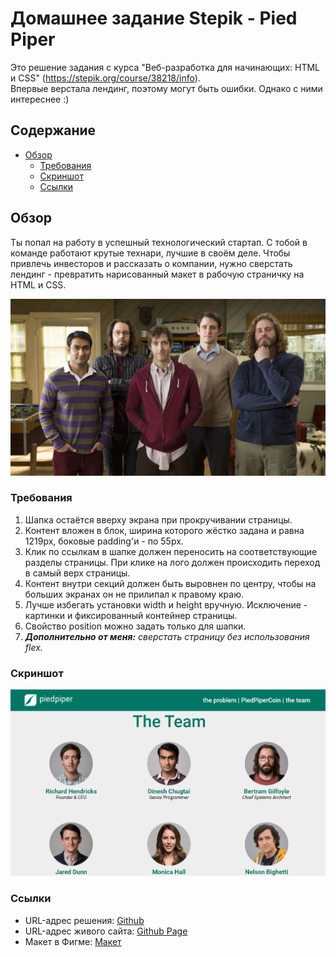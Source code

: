 # Домашнее задание Stepik - Pied Piper

Это решение задания с курса "Веб-разработка для начинающих: HTML и CSS" (https://stepik.org/course/38218/info).  
Впервые верстала лендинг, поэтому могут быть ошибки. Однако с ними интереснее :)

## Содержание

- [Обзор](#обзор)
  - [Требования](#требования)
  - [Скриншот](#скриншот)
  - [Ссылки](#ссылки)

## Обзор

Ты попал на работу в успешный технологический стартап. С тобой в команде работают крутые технари, лучшие в своём деле. Чтобы привлечь инвесторов и рассказать о компании, нужно сверстать лендинг - превратить нарисованный макет в рабочую страничку на HTML и CSS.

![](images/cool-team.jpg)

### Требования

1. Шапка остаётся вверху экрана при прокручивании страницы.
2. Контент вложен в блок, ширина которого жёстко задана и равна 1219px, боковые padding'и - по 55px.
3. Клик по ссылкам в шапке должен переносить на соответствующие разделы страницы. При клике на лого должен происходить переход в самый верх страницы.
4. Контент внутри секций должен быть выровнен по центру, чтобы на больших экранах он не прилипал к правому краю.
5. Лучше избегать установки width и height вручную. Исключение - картинки и фиксированный контейнер страницы.
6. Свойство position можно задать только для шапки.  
7. ___Дополнительно от меня:___ _сверстать страницу без использования flex._

### Скриншот

![](images/screenshot.png)

### Ссылки

- URL-адрес решения: [Github](https://github.com/kris-mkv/pied-piper)
- URL-адрес живого сайта: [Github Page](https://kris-mkv.github.io/pied-piper/)
- Макет в Фигме: [Макет](https://www.figma.com/file/BL7wdCOSIxYFu1uxctuVzg/%D0%94%D0%BE%D0%BC%D0%B0%D1%88%D0%BD%D0%B5%D0%B5-%D0%B7%D0%B0%D0%B4%D0%B0%D0%BD%D0%B8%D0%B5-Pied-Piper)
